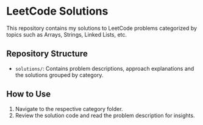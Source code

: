 # LeetCode Solutions

This repository contains my solutions to LeetCode problems categorized by topics such as Arrays, Strings, Linked Lists, etc.

## Repository Structure

- `solutions/`: Contains problem descriptions, approach explanations and the solutions grouped by category.

## How to Use

1. Navigate to the respective category folder.
2. Review the solution code and read the problem description for insights.
